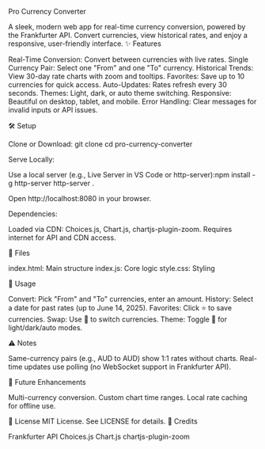 Pro Currency Converter
 
A sleek, modern web app for real-time currency conversion, powered by the Frankfurter API. Convert currencies, view historical rates, and enjoy a responsive, user-friendly interface.
✨ Features

Real-Time Conversion: Convert between currencies with live rates.
Single Currency Pair: Select one "From" and one "To" currency.
Historical Trends: View 30-day rate charts with zoom and tooltips.
Favorites: Save up to 10 currencies for quick access.
Auto-Updates: Rates refresh every 30 seconds.
Themes: Light, dark, or auto theme switching.
Responsive: Beautiful on desktop, tablet, and mobile.
Error Handling: Clear messages for invalid inputs or API issues.

🛠️ Setup

Clone or Download:
git clone <repository-url>
cd pro-currency-converter


Serve Locally:

Use a local server (e.g., Live Server in VS Code or http-server):npm install -g http-server
http-server .


Open http://localhost:8080 in your browser.


Dependencies:

Loaded via CDN: Choices.js, Chart.js, chartjs-plugin-zoom.
Requires internet for API and CDN access.



📂 Files

index.html: Main structure
index.js: Core logic
style.css: Styling

🚀 Usage

Convert: Pick "From" and "To" currencies, enter an amount.
History: Select a date for past rates (up to June 14, 2025).
Favorites: Click ⭐ to save currencies.
Swap: Use 🔄 to switch currencies.
Theme: Toggle 🌙 for light/dark/auto modes.

⚠️ Notes

Same-currency pairs (e.g., AUD to AUD) show 1:1 rates without charts.
Real-time updates use polling (no WebSocket support in Frankfurter API).

🔮 Future Enhancements

Multi-currency conversion.
Custom chart time ranges.
Local rate caching for offline use.

📜 License
MIT License. See LICENSE for details.
🙌 Credits

Frankfurter API
Choices.js
Chart.js
chartjs-plugin-zoom

